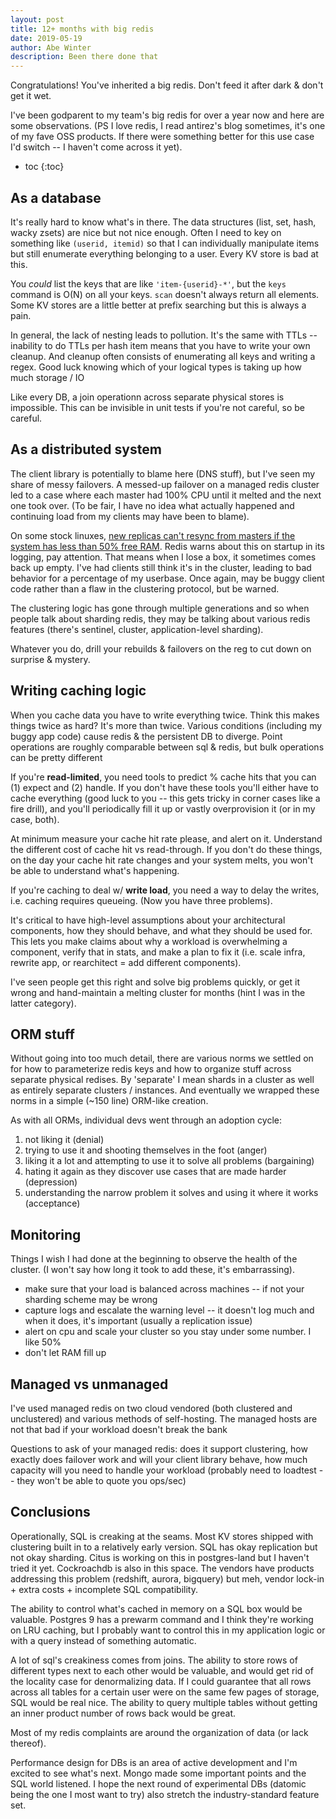 ```yaml
---
layout: post
title: 12+ months with big redis
date: 2019-05-19
author: Abe Winter
description: Been there done that
---
```


Congratulations! You've inherited a big redis. Don't feed it after dark & don't get it wet.

I've been godparent to my team's big redis for over a year now and here are some observations. (PS I love redis, I read antirez's blog sometimes, it's one of my fave OSS products. If there were something better for this use case I'd switch -- I haven't come across it yet).

* toc
{:toc}

## As a database

It's really hard to know what's in there. The data structures (list, set, hash, wacky zsets) are nice but not nice enough. Often I need to key on something like `(userid, itemid)` so that I can individually manipulate items but still enumerate everything belonging to a user. Every KV store is bad at this.

You *could* list the keys that are like `'item-{userid}-*'`, but the `keys` command is O(N) on all your keys. `scan` doesn't always return all elements. Some KV stores are a little better at prefix searching but this is always a pain.

In general, the lack of nesting leads to pollution. It's the same with TTLs -- inability to do TTLs per hash item means that you have to write your own cleanup. And cleanup often consists of enumerating all keys and writing a regex. Good luck knowing which of your logical types is taking up how much storage / IO

Like every DB, a join operationn across separate physical stores is impossible. This can be invisible in unit tests if you're not careful, so be careful. 

## As a distributed system

The client library is potentially to blame here (DNS stuff), but I've seen my share of messy failovers. A messed-up failover on a managed redis cluster led to a case where each master had 100% CPU until it melted and the next one took over. (To be fair, I have no idea what actually happened and continuing load from my clients may have been to blame).

On some stock linuxes, [new replicas can't resync from masters if the system has less than 50% free RAM](https://redis.io/topics/admin). Redis warns about this on startup in its logging, pay attention. That means when I lose a box, it sometimes comes back up empty. I've had clients still think it's in the cluster, leading to bad behavior for a percentage of my userbase. Once again, may be buggy client code rather than a flaw in the clustering protocol, but be warned.

The clustering logic has gone through multiple generations and so when people talk about sharding redis, they may be talking about various redis features (there's sentinel, cluster, application-level sharding).

Whatever you do, drill your rebuilds & failovers on the reg to cut down on surprise & mystery.

## Writing caching logic

When you cache data you have to write everything twice. Think this makes things twice as hard? It's more than twice. Various conditions (including my buggy app code) cause redis & the persistent DB to diverge. Point operations are roughly comparable between sql & redis, but bulk operations can be pretty different

If you're **read-limited**, you need tools to predict % cache hits that you can (1) expect and (2) handle. If you don't have these tools you'll either have to cache everything (good luck to you -- this gets tricky in corner cases like a fire drill), and you'll periodically fill it up or vastly overprovision it (or in my case, both).

At minimum measure your cache hit rate please, and alert on it. Understand the different cost of cache hit vs read-through. If you don't do these things, on the day your cache hit rate changes and your system melts, you won't be able to understand what's happening.

If you're caching to deal w/ **write load**, you need a way to delay the writes, i.e. caching requires queueing. (Now you have three problems).

It's critical to have high-level assumptions about your architectural components, how they should behave, and what they should be used for. This lets you make claims about why a workload is overwhelming a component, verify that in stats, and make a plan to fix it (i.e. scale infra, rewrite app, or rearchitect = add different components).

I've seen people get this right and solve big problems quickly, or get it wrong and hand-maintain a melting cluster for months (hint I was in the latter category).

## ORM stuff

Without going into too much detail, there are various norms we settled on for how to parameterize redis keys and how to organize stuff across separate physical redises. By 'separate' I mean shards in a cluster as well as entirely separate clusters / instances. And eventually we wrapped these norms in a simple (~150 line) ORM-like creation.

As with all ORMs, individual devs went through an adoption cycle:

1. not liking it (denial)
2. trying to use it and shooting themselves in the foot (anger)
3. liking it a lot and attempting to use it to solve all problems (bargaining)
4. hating it again as they discover use cases that are made harder (depression)
5. understanding the narrow problem it solves and using it where it works (acceptance)

## Monitoring

Things I wish I had done at the beginning to observe the health of the cluster. (I won't say how long it took to add these, it's embarrassing).

* make sure that your load is balanced across machines -- if not your sharding scheme may be wrong
* capture logs and escalate the warning level -- it doesn't log much and when it does, it's important (usually a replication issue)
* alert on cpu and scale your cluster so you stay under some number. I like 50%
* don't let RAM fill up

## Managed vs unmanaged

I've used managed redis on two cloud vendored (both clustered and unclustered) and various methods of self-hosting. The managed hosts are not that bad if your workload doesn't break the bank

Questions to ask of your managed redis: does it support clustering, how exactly does failover work and will your client library behave, how much capacity will you need to handle your workload (probably need to loadtest -- they won't be able to quote you ops/sec)

## Conclusions

Operationally, SQL is creaking at the seams. Most KV stores shipped with clustering built in to a relatively early version. SQL has okay replication but not okay sharding. Citus is working on this in postgres-land but I haven't tried it yet. Cockroachdb is also in this space. The vendors have products addressing this problem (redshift, aurora, bigquery) but meh, vendor lock-in + extra costs + incomplete SQL compatibility.

The ability to control what's cached in memory on a SQL box would be valuable. Postgres 9 has a prewarm command and I think they're working on LRU caching, but I probably want to control this in my application logic or with a query instead of something automatic.

A lot of sql's creakiness comes from joins. The ability to store rows of different types next to each other would be valuable, and would get rid of the locality case for denormalizing data. If I could guarantee that all rows across all tables for a certain user were on the same few pages of storage, SQL would be real nice. The ability to query multiple tables without getting an inner product number of rows back would be great.

Most of my redis complaints are around the organization of data (or lack thereof).

Performance design for DBs is an area of active development and I'm excited to see what's next. Mongo made some important points and the SQL world listened. I hope the next round of experimental DBs (datomic being the one I most want to try) also stretch the industry-standard feature set.
